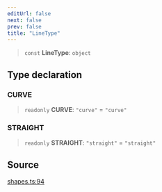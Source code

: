 ```yaml
---
editUrl: false
next: false
prev: false
title: "LineType"
---
```


> `const` **LineType**: `object`

## Type declaration

### CURVE

> `readonly` **CURVE**: `"curve"` = `"curve"`

### STRAIGHT

> `readonly` **STRAIGHT**: `"straight"` = `"straight"`

## Source

[shapes.ts:94](https://github.com/dgmjs/dgmjs/blob/6298c851d69b83f472385d1ebb3c937ddb56985d/packages/core/src/shapes.ts#L94)
